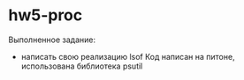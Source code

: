 # hw5-proc

Выполненное задание:
- написать свою реализацию lsof
Код написан на питоне, использована библиотека psutil
